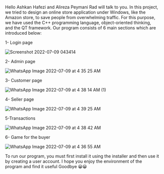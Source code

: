 
Hello
Ashkan Hafezi and Alireza Peymani Rad will talk to you.
In this project, we tried to design an online store application under Windows, like the Amazon store, to save people from overwhelming traffic.
For this purpose, we have used the C++ programming language, object-oriented thinking, and the QT framework.
Our program consists of 6 main sections which are introduced below:

1- Login page

![Screenshot 2022-07-09 043414](https://user-images.githubusercontent.com/103421138/178083512-17609a56-b27f-4e31-99d0-2f49d9f6f72f.png)

2- Admin page

![WhatsApp Image 2022-07-09 at 4 35 25 AM](https://user-images.githubusercontent.com/103421138/178083779-66892fef-436b-4681-a895-e447cedd6a2d.jpeg)

3- Customer page

![WhatsApp Image 2022-07-09 at 4 38 14 AM (1)](https://user-images.githubusercontent.com/103421138/178083866-37472826-00e4-4cbc-9b8d-e44b822118b4.jpeg)

4- Seller page

![WhatsApp Image 2022-07-09 at 4 39 25 AM](https://user-images.githubusercontent.com/103421138/178083832-7a33a769-9216-4c5c-bf92-1ba42bfb7dad.jpeg)

5-Transactions

![WhatsApp Image 2022-07-09 at 4 38 42 AM](https://user-images.githubusercontent.com/103421138/178083723-d81749b7-7363-4dcd-98b0-8796151f11ae.jpeg)

6- Game for the buyer

![WhatsApp Image 2022-07-09 at 4 36 55 AM](https://user-images.githubusercontent.com/103421138/178083711-01e3c1e3-45ba-49a5-ba72-0a797dbd090b.jpeg)

To run our program, you must first install it using the installer and then use it by creating a user account.
I hope you enjoy the environment of the program and find it useful
Goodbye 😀😀
